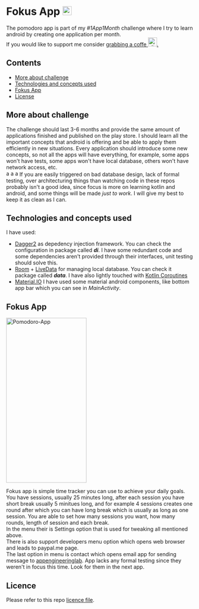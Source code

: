 Fokus App    [<img src="https://www.androidpolice.com/wp-content/uploads/2017/05/nexus2cee_ic_launcher_play_store_new-1.png" alt="fokus app" width="24px" height="24px">](https://play.google.com/store/apps/details?id=com.labappengineering.fokus)
==================

The pomodoro app is part of my *#1App1Month* challenge where I try to learn android by creating one application per month.\
If you would like to support me consider [grabbing a coffe
<img src="https://image.flaticon.com/icons/svg/2261/2261640.svg" alt="alt text" width="24px" height="24px">.](https://www.paypal.me/appengineeringlab)

## Contents

- [More about challenge](#more-about-challenge)
- [Technologies and concepts used](#technologies-and-concepts-used)
- [Fokus App](#fokus-app)
- [License](#license)

## More about challenge
The challenge should last 3-6 months and provide the same amount of applications finished and published on the play store. I should learn all the important concepts that android is offering and be able to apply them efficiently in new situations. Every application should introduce some new concepts, so not all the apps will have everything, for example, some apps won't have tests, some apps won't have local database, others won't have network access, etc. \
<img src="https://png2.cleanpng.com/sh/fa3d7f52f3b32969acd6d29397edb912/L0KzQYi4UsE5N2c7TZGAYUO7QYXqg8I2bmM5SZCBOEi2SYi3VcE2OWQ7SqYCOEC0RYa8TwBvbz==/5a3814cc25f241.6883970515136247801555.png" alt="alt text" width="8px" height="16px">
<img src="https://png2.cleanpng.com/sh/fa3d7f52f3b32969acd6d29397edb912/L0KzQYi4UsE5N2c7TZGAYUO7QYXqg8I2bmM5SZCBOEi2SYi3VcE2OWQ7SqYCOEC0RYa8TwBvbz==/5a3814cc25f241.6883970515136247801555.png" alt="alt text" width="8px" height="16px">
<img src="https://png2.cleanpng.com/sh/fa3d7f52f3b32969acd6d29397edb912/L0KzQYi4UsE5N2c7TZGAYUO7QYXqg8I2bmM5SZCBOEi2SYi3VcE2OWQ7SqYCOEC0RYa8TwBvbz==/5a3814cc25f241.6883970515136247801555.png" alt="alt text" width="8px" height="16px"> If you are easily triggered on bad database design, lack of formal testing, over architecturing things than watching code in these repos probably isn't a good idea, since focus is more on learning kotlin and android, and some things will be made *just to work*. I will give my best to keep it as clean as I can.


## Technologies and concepts used
I have used:
- [Dagger2](https://dagger.dev/) as depedency injection framework. You can check the configuration in package called ***di***. I have some redundant code and some dependencies aren't provided through their interfaces, unit testing should solve this.
- [Room](https://developer.android.com/topic/libraries/architecture/room) + [LiveData](https://developer.android.com/topic/libraries/architecture/livedata) for managing local database. You can check it package called  ***data***. I have also lightly touched with [Kotlin Coroutines](https://kotlinlang.org/docs/reference/coroutines-overview.html)
- [Material.IO](https://material.io/) I have used some material android components, like bottom app bar which you can see in *MainActivity*.

## Fokus App
<img src="https://drive.google.com/uc?export=view&id=1HLT0LWfQl3fi5rcNPPcYRWlLcpzm9pU6" alt="Pomodoro-App" width="216px" height="444px">

Fokus app is simple time tracker you can use to achieve your daily goals. You have sessions, usually 25 minutes long, after each session you have short break usually 5 minitues long, and for example 4 sessions creates one round after which you can have long break which is usually as long as one session. You are able to set how many sessions you want, how many rounds, length of session and each break.\
In the menu their is Settings option that is used for tweaking all mentioned above.\
There is also support developers menu option which opens web browser and leads to paypal.me page.\
The last option in menu is contact which opens email app for sending message to [appengineeringlab](http://www.labappengineering.com).
App lacks any formal testing since they weren't in focus this time. Look for them in the next app.

## Licence 
Please refer to this repo [licence file](LICENSE).
